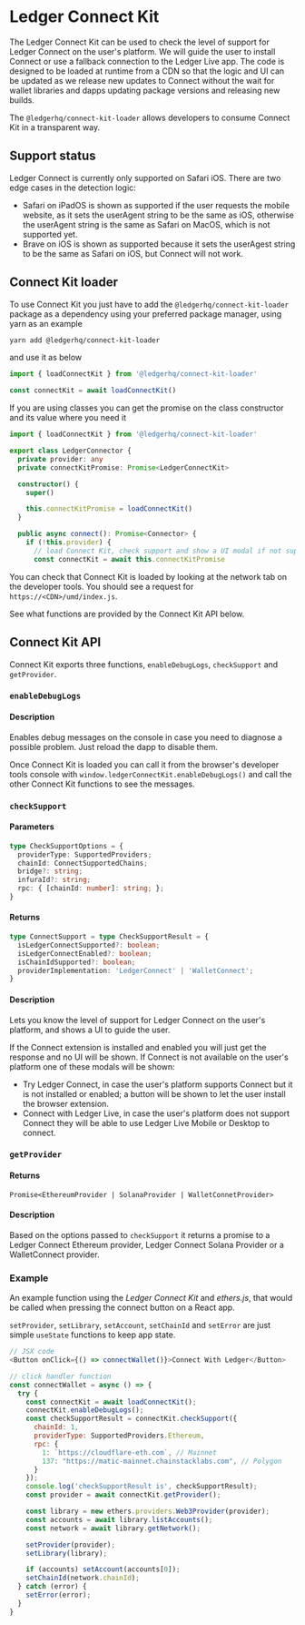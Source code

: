 # Ledger Connect Kit

The Ledger Connect Kit can be used to check the level of support for Ledger
Connect on the user's platform. We will guide the user to install Connect or use
a fallback connection to the Ledger Live app. The code is designed to be loaded
at runtime from a CDN so that the logic and UI can be updated as we release new
updates to Connect without the wait for wallet libraries and dapps updating
package versions and releasing new builds.

The `@ledgerhq/connect-kit-loader` allows developers to consume Connect Kit in
a transparent way.


## Support status

Ledger Connect is currently only supported on Safari iOS. There are two edge
cases in the detection logic:

- Safari on iPadOS is shown as supported if the user requests the mobile
  website, as it sets the userAgent string to be the same as iOS, otherwise
  the userAgent string is the same as Safari on MacOS, which is not supported
  yet.
- Brave on iOS is shown as supported because it sets the userAgest string to
  be the same as Safari on iOS, but Connect will not work.


## Connect Kit loader

To use Connect Kit you just have to add the `@ledgerhq/connect-kit-loader`
package as a dependency using your preferred package manager, using yarn as an example

```sh
yarn add @ledgerhq/connect-kit-loader
```

and use it as below

```js
import { loadConnectKit } from '@ledgerhq/connect-kit-loader'

const connectKit = await loadConnectKit()
```

If you are using classes you can get the promise on the class constructor and
its value where you need it

```ts
import { loadConnectKit } from '@ledgerhq/connect-kit-loader'

export class LedgerConnector {
  private provider: any
  private connectKitPromise: Promise<LedgerConnectKit>

  constructor() {
    super()

    this.connectKitPromise = loadConnectKit()
  }

  public async connect(): Promise<Connector> {
    if (!this.provider) {
      // load Connect Kit, check support and show a UI modal if not supported
      const connectKit = await this.connectKitPromise
```

You can check that Connect Kit is loaded by looking at the network tab on the
developer tools. You should see a request for `https://<CDN>/umd/index.js`.

See what functions are provided by the Connect Kit API below.


## Connect Kit API

Connect Kit exports three functions, `enableDebugLogs`, `checkSupport` and
`getProvider`.

### `enableDebugLogs`

#### Description

Enables debug messages on the console in case you need to diagnose a possible
problem. Just reload the dapp to disable them.

Once Connect Kit is loaded you can call it from the browser's developer tools
console with `window.ledgerConnectKit.enableDebugLogs()` and call the other
Connect Kit functions to see the messages.

### `checkSupport`

#### Parameters

```ts
type CheckSupportOptions = {
  providerType: SupportedProviders;
  chainId: ConnectSupportedChains;
  bridge?: string;
  infuraId?: string;
  rpc: { [chainId: number]: string; };
}
```

#### Returns

```ts
type ConnectSupport = type CheckSupportResult = {
  isLedgerConnectSupported?: boolean;
  isLedgerConnectEnabled?: boolean;
  isChainIdSupported?: boolean;
  providerImplementation: 'LedgerConnect' | 'WalletConnect';
}
```

#### Description

Lets you know the level of support for Ledger Connect on the user's platform,
and shows a UI to guide the user.

If the Connect extension is installed and enabled you will just get the response
and no UI will be shown. If Connect is not available on the user's platform one
of these modals will be shown:

- Try Ledger Connect, in case the user's platform supports Connect but
  it is not installed or enabled; a button will be shown to let the user
  install the browser extension.
- Connect with Ledger Live, in case the user's platform does not support
  Connect they will be able to use Ledger Live Mobile or Desktop to connect.

### `getProvider`

#### Returns

`Promise<EthereumProvider | SolanaProvider | WalletConnetProvider>`

#### Description

Based on the options passed to `checkSupport` it returns a promise to a Ledger
Connect Ethereum provider, Ledger Connect Solana Provider or a WalletConnect
provider.

### Example

An example function using the *Ledger Connect Kit* and *ethers.js*, that would
be called when pressing the connect button on a React app.

`setProvider`, `setLibrary`, `setAccount`, `setChainId` and `setError` are just
simple `useState` functions to keep app state.

```js
// JSX code
<Button onClick={() => connectWallet()}>Connect With Ledger</Button>
```

```js
// click handler function
const connectWallet = async () => {
  try {
    const connectKit = await loadConnectKit();
    connectKit.enableDebugLogs();
    const checkSupportResult = connectKit.checkSupport({
      chainId: 1,
      providerType: SupportedProviders.Ethereum,
      rpc: {
        1: `https://cloudflare-eth.com`, // Mainnet
        137: "https://matic-mainnet.chainstacklabs.com", // Polygon
      }
    });
    console.log('checkSupportResult is', checkSupportResult);
    const provider = await connectKit.getProvider();

    const library = new ethers.providers.Web3Provider(provider);
    const accounts = await library.listAccounts();
    const network = await library.getNetwork();

    setProvider(provider);
    setLibrary(library);

    if (accounts) setAccount(accounts[0]);
    setChainId(network.chainId);
  } catch (error) {
    setError(error);
  }
}
```
